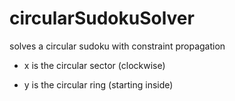 # circularSudokuSolver

solves a circular sudoku with constraint propagation


- x is the circular sector (clockwise)

- y is the circular ring (starting inside)

